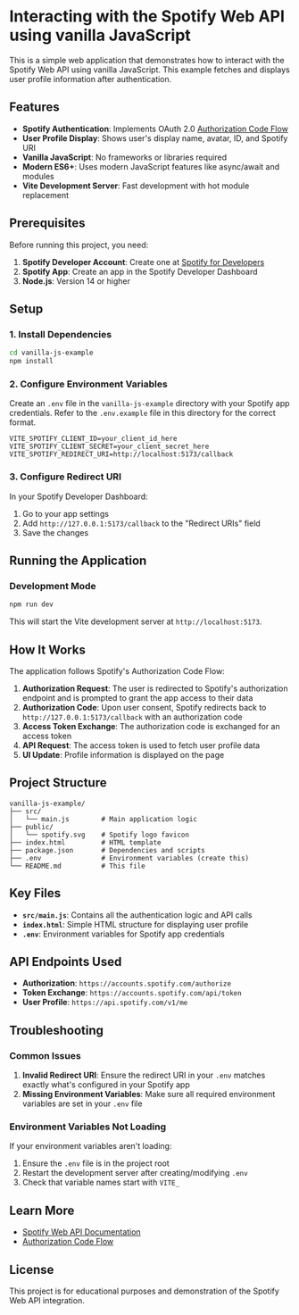 # Interacting with the Spotify Web API using vanilla JavaScript

This is a simple web application that demonstrates how to interact with the Spotify Web API using vanilla JavaScript. This example fetches and displays user profile information after authentication.

## Features

- **Spotify Authentication**: Implements OAuth 2.0 [Authorization Code Flow](https://developer.spotify.com/documentation/web-api/tutorials/code-flow)
- **User Profile Display**: Shows user's display name, avatar, ID, and Spotify URI
- **Vanilla JavaScript**: No frameworks or libraries required
- **Modern ES6+**: Uses modern JavaScript features like async/await and modules
- **Vite Development Server**: Fast development with hot module replacement

## Prerequisites

Before running this project, you need:

1. **Spotify Developer Account**: Create one at [Spotify for Developers](https://developer.spotify.com/)
2. **Spotify App**: Create an app in the Spotify Developer Dashboard
3. **Node.js**: Version 14 or higher

## Setup

### 1. Install Dependencies

```bash
cd vanilla-js-example
npm install
```

### 2. Configure Environment Variables

Create an `.env` file in the `vanilla-js-example` directory with your Spotify app credentials. Refer to the `.env.example` file in this directory for the correct format.

```env
VITE_SPOTIFY_CLIENT_ID=your_client_id_here
VITE_SPOTIFY_CLIENT_SECRET=your_client_secret_here
VITE_SPOTIFY_REDIRECT_URI=http://localhost:5173/callback
```

### 3. Configure Redirect URI

In your Spotify Developer Dashboard:

1. Go to your app settings
2. Add `http://127.0.0.1:5173/callback` to the "Redirect URIs" field
3. Save the changes

## Running the Application

### Development Mode

```bash
npm run dev
```

This will start the Vite development server at `http://localhost:5173`.

## How It Works

The application follows Spotify's Authorization Code Flow:

1. **Authorization Request**: The user is redirected to Spotify's authorization endpoint and is prompted to grant the app access to their data
2. **Authorization Code**: Upon user consent, Spotify redirects back to `http://127.0.0.1:5173/callback` with an authorization code
3. **Access Token Exchange**: The authorization code is exchanged for an access token
4. **API Request**: The access token is used to fetch user profile data
5. **UI Update**: Profile information is displayed on the page

## Project Structure

```
vanilla-js-example/
├── src/
│   └── main.js        # Main application logic
├── public/
│   └── spotify.svg    # Spotify logo favicon
├── index.html         # HTML template
├── package.json       # Dependencies and scripts
├── .env               # Environment variables (create this)
└── README.md          # This file
```

## Key Files

- **`src/main.js`**: Contains all the authentication logic and API calls
- **`index.html`**: Simple HTML structure for displaying user profile
- **`.env`**: Environment variables for Spotify app credentials

## API Endpoints Used

- **Authorization**: `https://accounts.spotify.com/authorize`
- **Token Exchange**: `https://accounts.spotify.com/api/token`
- **User Profile**: `https://api.spotify.com/v1/me`

## Troubleshooting

### Common Issues

1. **Invalid Redirect URI**: Ensure the redirect URI in your `.env` matches exactly what's configured in your Spotify app
2. **Missing Environment Variables**: Make sure all required environment variables are set in your `.env` file

### Environment Variables Not Loading

If your environment variables aren't loading:

1. Ensure the `.env` file is in the project root
2. Restart the development server after creating/modifying `.env`
3. Check that variable names start with `VITE_`

## Learn More

- [Spotify Web API Documentation](https://developer.spotify.com/documentation/web-api/)
- [Authorization Code Flow](https://developer.spotify.com/documentation/web-api/tutorials/code-flow)

## License

This project is for educational purposes and demonstration of the Spotify Web API integration.
